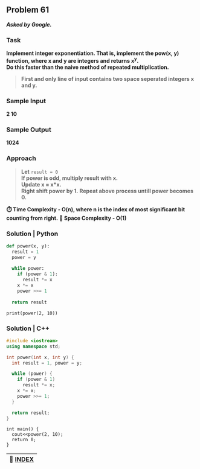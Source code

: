 ## Problem 61
***Asked by Google.***
### Task
**Implement integer exponentiation. That is, implement the pow(x, y) function, where x and y are integers and returns x<sup>y</sup>.**  
**Do this faster than the naive method of repeated multiplication.**  

>**First and only line of input contains two space seperated integers x and y.**

### Sample Input
**2 10**
### Sample Output
**1024**

### Approach
>**Let** `result = 0`  
>**If power is odd, multiply result with x.**  
>**Update x = x\*x.**  
>**Right shift power by 1.**
>**Repeat above process untill power becomes 0.**

**:stopwatch: Time Complexity - O(n), where n is the index of most significant bit counting from right.**
**:floppy_disk: Space Complexity - O(1)**

### Solution | Python
```python
def power(x, y):         
  result = 1           
  power = y 
                                    
  while power:            
    if (power & 1):      
      result *= x
    x *= x            
    power >>= 1   
                         
  return result          
```
```
print(power(2, 10)) 
```

### Solution | C++
```cpp
#include <iostream>
using namespace std;

int power(int x, int y) {
  int result = 1, power = y;

  while (power) {
    if (power & 1)
      result *= x;
    x *= x;
    power >>= 1; 
  }

  return result;
}
```
```
int main() {
  cout<<power(2, 10);
  return 0;
}
```

|**:file_folder: [INDEX](https://github.com/theInvincible/Daily-Coding-Problem/blob/master/Collection/INDEX.md)**|
|----------------------------------------------------------------------------------------------------------------|  
